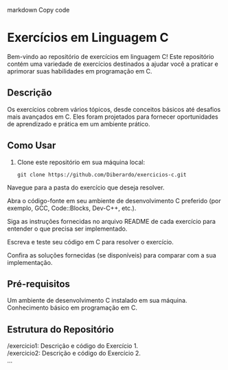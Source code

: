 markdown
Copy code
# Exercícios em Linguagem C

Bem-vindo ao repositório de exercícios em linguagem C! Este repositório contém uma variedade de exercícios destinados a ajudar você a praticar e aprimorar suas habilidades em programação em C.

## Descrição

Os exercícios cobrem vários tópicos, desde conceitos básicos até desafios mais avançados em C. Eles foram projetados para fornecer oportunidades de aprendizado e prática em um ambiente prático.

## Como Usar

1. Clone este repositório em sua máquina local:

   ```shell
   git clone https://github.com/Diberardo/exercicios-c.git
Navegue para a pasta do exercício que deseja resolver.

Abra o código-fonte em seu ambiente de desenvolvimento C preferido (por exemplo, GCC, Code::Blocks, Dev-C++, etc.).

Siga as instruções fornecidas no arquivo README de cada exercício para entender o que precisa ser implementado.

Escreva e teste seu código em C para resolver o exercício.

Confira as soluções fornecidas (se disponíveis) para comparar com a sua implementação.

 ## Pré-requisitos
Um ambiente de desenvolvimento C instalado em sua máquina.
Conhecimento básico em programação em C.
## Estrutura do Repositório
/exercicio1: Descrição e código do Exercício 1. <br>
/exercicio2: Descrição e código do Exercício 2. <br>
...

